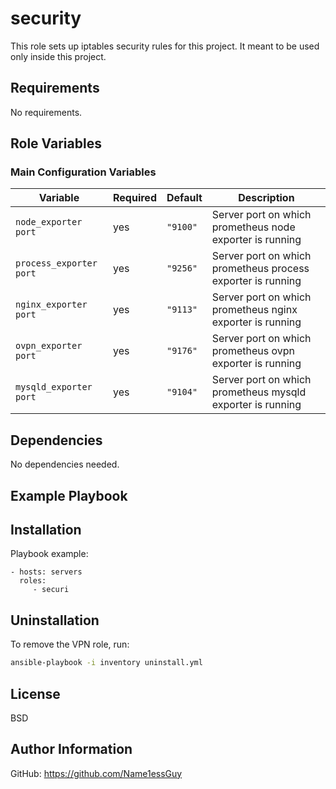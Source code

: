 security
=========

This role sets up iptables security rules for this project. It meant to be used only inside this project.

Requirements
------------

No requirements.

Role Variables
--------------

### Main Configuration Variables

| Variable                | Required | Default    | Description                                                  |
|-------------------------|----------|------------|--------------------------------------------------------------|
| `node_exporter port`    | yes      | `"9100"`   | Server port on which prometheus node exporter is running     |
| `process_exporter port` | yes      | `"9256"`   | Server port on which prometheus process exporter is running  |
| `nginx_exporter port`   | yes      | `"9113"`   | Server port on which prometheus nginx exporter is running    |
| `ovpn_exporter port`    | yes      | `"9176"`   | Server port on which prometheus ovpn exporter is running     |
| `mysqld_exporter port`  | yes      | `"9104"`   | Server port on which prometheus mysqld exporter is running   |


Dependencies
------------

No dependencies needed.


Example Playbook
----------------

## Installation 

Playbook example:

    - hosts: servers
      roles:
         - securi

## Uninstallation  

To remove the VPN role, run:  
```bash  
ansible-playbook -i inventory uninstall.yml 
```

License
-------

BSD

Author Information
------------------

GitHub: https://github.com/Name1essGuy
